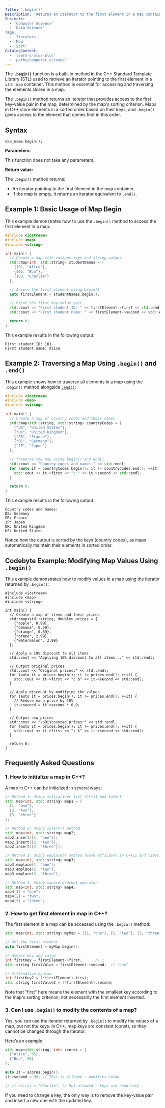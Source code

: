 ```yaml
---
Title: '.begin()'
Description: 'Returns an iterator to the first element in a map container.'
Subjects:
  - 'Computer Science'
  - 'Data Science'
Tags:
  - 'Iterators'
  - 'Map'
  - 'Sort'
CatalogContent:
  - 'learn-c-plus-plus'
  - 'paths/computer-science'
---
```


The **`.begin()`** function is a built-in method in the C++ Standard Template Library (STL) used to retrieve an iterator pointing to the first element in a `std::map` container. This method is essential for accessing and traversing the elements stored in a map.

The `.begin()` method returns an iterator that provides access to the first key-value pair in the map, determined by the map's sorting criterion. Maps in C++ store elements in a sorted order based on their keys, and `.begin()` gives access to the element that comes first in this order.

## Syntax

```pseudo
map_name.begin();
```

**Parameters:**

This function does not take any parameters.

**Return value:**

The `.begin()` method returns:

- An iterator pointing to the first element in the map container.
- If the map is empty, it returns an iterator equivalent to `.end()`.

## Example 1: Basic Usage of Map Begin

This example demonstrates how to use the `.begin()` method to access the first element in a map:

```cpp
#include <iostream>
#include <map>
#include <string>

int main() {
  // Create a map with integer keys and string values
  std::map<int, std::string> studentNames = {
    {101, "Alice"},
    {102, "Bob"},
    {103, "Charlie"}
  };

  // Access the first element using begin()
  auto firstElement = studentNames.begin();

  // Print the first key-value pair
  std::cout << "First student ID: " << firstElement->first << std::endl;
  std::cout << "First student name: " << firstElement->second << std::endl;

  return 0;
}
```

This example results in the following output:

```shell
First student ID: 101
First student name: Alice
```

## Example 2: Traversing a Map Using `.begin()` and `.end()`

This example shows how to traverse all elements in a map using the `.begin()` method alongside [`.end()`](https://www.codecademy.com/resources/docs/cpp/maps/end):

```cpp
#include <iostream>
#include <map>
#include <string>

int main() {
  // Create a map of country codes and their names
  std::map<std::string, std::string> countryCodes = {
    {"US", "United States"},
    {"UK", "United Kingdom"},
    {"FR", "France"},
    {"DE", "Germany"},
    {"JP", "Japan"}
  };

  // Traverse the map using begin() and end()
  std::cout << "Country codes and names:" << std::endl;
  for (auto it = countryCodes.begin(); it != countryCodes.end(); ++it) {
    std::cout << it->first << ": " << it->second << std::endl;
  }

  return 0;
}
```

This example results in the following output:

```shell
Country codes and names:
DE: Germany
FR: France
JP: Japan
UK: United Kingdom
US: United States
```

Notice how the output is sorted by the keys (country codes), as maps automatically maintain their elements in sorted order.

## Codebyte Example: Modifying Map Values Using `.begin()`

This example demonstrates how to modify values in a map using the iterator returned by `.begin()`:

```codebyte/cpp
#include <iostream>
#include <map>
#include <string>

int main() {
  // Create a map of items and their prices
  std::map<std::string, double> prices = {
    {"apple", 0.99},
    {"banana", 0.59},
    {"orange", 0.89},
    {"grape", 2.99},
    {"watermelon", 3.99}
  };

  // Apply a 10% discount to all items
  std::cout << "Applying 10% discount to all items..." << std::endl;

  // Output original prices
  std::cout << "Original prices:" << std::endl;
  for (auto it = prices.begin(); it != prices.end(); ++it) {
    std::cout << it->first << ": $" << it->second << std::endl;
  }

  // Apply discount by modifying the values
  for (auto it = prices.begin(); it != prices.end(); ++it) {
    // Reduce each price by 10%
    it->second = it->second * 0.9;
  }

  // Output new prices
  std::cout << "\nDiscounted prices:" << std::endl;
  for (auto it = prices.begin(); it != prices.end(); ++it) {
    std::cout << it->first << ": $" << it->second << std::endl;
  }

  return 0;
}
```

## Frequently Asked Questions

### 1. How to initialize a map in C++?

A map in C++ can be initialized in several ways:

```cpp
// Method 1: Using initializer list (C++11 and later)
std::map<int, std::string> map1 = {
  {1, "one"},
  {2, "two"},
  {3, "three"}
};

// Method 2: Using insert() method
std::map<int, std::string> map2;
map2.insert({1, "one"});
map2.insert({2, "two"});
map2.insert({3, "three"});

// Method 3: Using emplace() method (more efficient in C++11 and later)
std::map<int, std::string> map3;
map3.emplace(1, "one");
map3.emplace(2, "two");
map3.emplace(3, "three");

// Method 4: Using square bracket operator
std::map<int, std::string> map4;
map4[1] = "one";
map4[2] = "two";
map4[3] = "three";
```

### 2. How to get first element in map in C++?

The first element in a map can be accessed using the `.begin()` method:

```cpp
std::map<int, std::string> myMap = {{1, "one"}, {2, "two"}, {3, "three"}};

// Get the first element
auto firstElement = myMap.begin();

// Access key and value
int firstKey = firstElement->first;      // 1
std::string firstValue = firstElement->second;  // "one"

// Alternative syntax
int firstKey2 = (*firstElement).first;
std::string firstValue2 = (*firstElement).second;
```

Note that "first" here means the element with the smallest key according to the map's sorting criterion, not necessarily the first element inserted.

### 3. Can I use `.begin()` to modify the contents of a map?

Yes, you can use the iterator returned by `.begin()` to modify the values of a map, but not the keys. In C++, map keys are constant (const), so they cannot be changed through the iterator.

Here’s an example:

```cpp
std::map<std::string, int> scores = {
  {"Alice", 85},
  {"Bob", 90}
};

auto it = scores.begin();
it->second = 95; // This is allowed – modifies value

// it->first = "Charlie"; // Not allowed – keys are read-only
```

If you need to change a key, the only way is to remove the key-value pair and insert a new one with the updated key.
